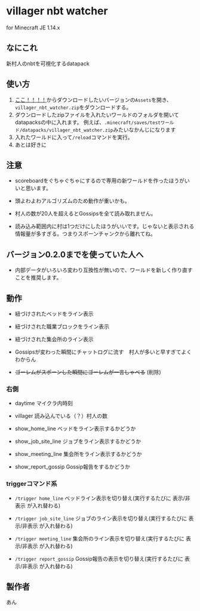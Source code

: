 # villager nbt watcher

for Minecraft JE 1.14.x

## なにこれ

新村人のnbtを可視化するdatapack

## 使い方

1. [ここ！！！！](https://github.com/anyumekawa/villager_nbt_watcher/releases)からダウンロードしたいバージョンの`Assets`を開き、`villager_nbt_watcher.zip`をダウンロードする。
2. ダウンロードしたzipファイルを入れたいワールドのフォルダを開いてdatapacksの中に入れます。
  例えば、`.minecraft/saves/testワールド/datapacks/villager_nbt_watcher.zip`みたいなかんじになります
3. 入れたワールドに入って`/reload`コマンドを実行。
4. あとは好きに


## 注意

- scoreboardをぐちゃぐちゃにするので専用の新ワールドを作ったほうがいいと思います。  

- 頭よわよわアルゴリズムのため動作が重いかも。　　

- 村人の数が20人を超えるとGossipsを全て読み取れません。  

- 読み込み範囲内に村は1つだけにしたほうがいいです。じゃないと表示される情報量が多すぎる。つまりスポーンチャンクから離れてね。  


## バージョン0.2.0までを使っていた人へ

- 内部データがいろいろ変わり互換性が無いので、ワールドを新しく作り直すことを推奨します。

## 動作

- 紐づけされたベッドをライン表示　　

- 紐づけされた職業ブロックをライン表示　　

- 紐づけされた集会所のライン表示  

- Gossipsが変わった瞬間にチャットログに流す　村人が多いと早すぎてよくわからん　　

- ~~ゴーレムがスポーンした瞬間にゴーレムが一言しゃべる~~ (削除)

### 右側

- daytime マイクラ内時刻　　

- villager 読み込んでいる（？）村人の数　　

- show_home_line ベッドをライン表示するかどうか

- show_job_site_line ジョブをライン表示するかどうか

- show_meeting_line 集会所をライン表示するかどうか

- show_report_gossip Gossip報告をするかどうか

### triggerコマンド系

- `/trigger home_line` ベッドライン表示を切り替え(実行するたびに 表示/非表示 が入れ替わる)

- `/trigger job_site_line` ジョブのライン表示を切り替え(実行するたびに 表示/非表示 が入れ替わる)

- `/trigger meeting_line` 集会所のライン表示を切り替え(実行するたびに 表示/非表示 が入れ替わる)

- `/trigger report_gossip` Gossip報告の表示を切り替え(実行するたびに 表示/非表示 が入れ替わる)


## 製作者
あん
